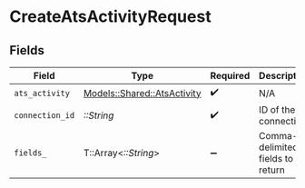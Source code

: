 # CreateAtsActivityRequest


## Fields

| Field                                                             | Type                                                              | Required                                                          | Description                                                       |
| ----------------------------------------------------------------- | ----------------------------------------------------------------- | ----------------------------------------------------------------- | ----------------------------------------------------------------- |
| `ats_activity`                                                    | [Models::Shared::AtsActivity](../../models/shared/atsactivity.md) | :heavy_check_mark:                                                | N/A                                                               |
| `connection_id`                                                   | *::String*                                                        | :heavy_check_mark:                                                | ID of the connection                                              |
| `fields_`                                                         | T::Array<*::String*>                                              | :heavy_minus_sign:                                                | Comma-delimited fields to return                                  |